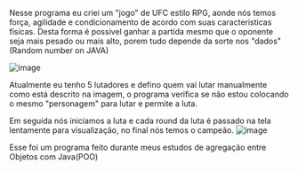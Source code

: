 Nesse programa eu criei um "jogo" de UFC estilo RPG, aonde nós temos força, agilidade e condicionamento de acordo com suas caracteristicas físicas.
Desta forma é possivel ganhar a partida mesmo que o oponente seja mais pesado ou mais alto, porem tudo depende da sorte nos "dados"(Random number on JAVA)

![image](https://user-images.githubusercontent.com/69482936/145728134-20894e25-1b53-4678-8e62-3dcbeca8713f.png)

Atualmente eu tenho 5 lutadores e defino quem vai lutar manualmente como está descrito na imagem, o programa verifica se não estou colocando o mesmo "personagem" para lutar e permite a luta.

Em seguida nós iniciamos a luta e cada round da luta é passado na tela lentamente para visualização, no final nós temos o campeão.
![image](https://user-images.githubusercontent.com/69482936/145728285-e31ef665-a0ac-444f-9e24-957b745e63a3.png)

Esse foi um programa feito durante meus estudos de agregação entre Objetos com Java(POO)
